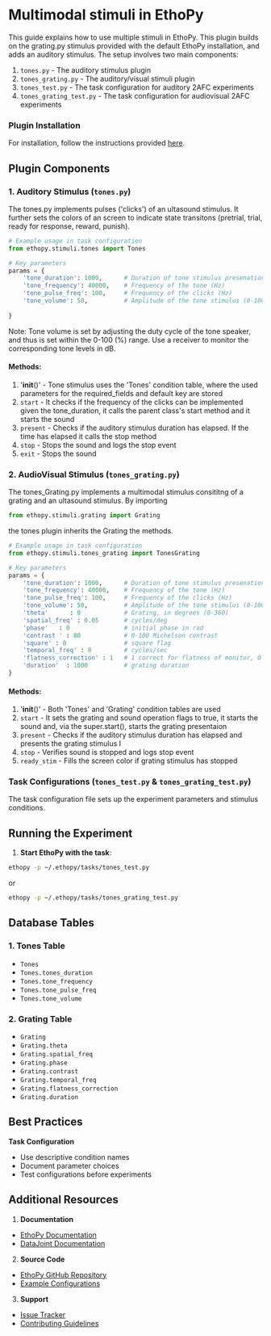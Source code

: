 # Multimodal stimuli in EthoPy

This guide explains how to use multiple stimuli in EthoPy. This plugin builds on the grating.py stimulus provided with the default EthoPy installation, and adds an auditory stimulus. The setup involves two main components:

1. `tones.py` - The auditory stimulus plugin
2. `tones_grating.py` - The auditory/visual stimuli plugin
2. `tones_test.py` - The task configuration for auditory 2AFC experiments
3. `tones_grating_test.py` - The task configuration for audiovisual 2AFC experiments

### Plugin Installation
For installation, follow the instructions provided [here](https://ef-lab.github.io/ethopy_package/plugin/). 

## Plugin Components

### 1. Auditory Stimulus (`tones.py`)

The tones.py implements pulses ('clicks') of an ultasound stimulus. It further sets the colors of an screen to indicate state transitons (pretrial, trial, ready for response, reward, punish).

```python
# Example usage in task configuration
from ethopy.stimuli.tones import Tones

# Key parameters
params = {
    'tone_duration': 1000,      # Duration of tone stimulus presenation (ms)
    'tone_frequency': 40000,    # Frequency of the tone (Hz)
    'tone_pulse_freq': 100,     # Frequency of the clicks (Hz)
    'tone_volume': 50,          # Amplitude of the tone stimulus (0-100 range) 
    
}
```
Note: Tone volume is set by adjusting the duty cycle of the tone speaker, and thus is set within the 0-100 (%) range. Use a receiver to monitor the corresponding tone levels in dB.

#### Methods:
1. '__init__()' - Tone stimulus uses the 'Tones' condition table, where the used parameters for the required_fields and default key are stored 
2. `start`      - It checks if the frequency of the clicks can be implemented given the tone_duration, it calls the parent class's start method and it starts the sound 
3. `present`    - Checks if the auditory stimulus duration has elapsed. If the time has elapsed it calls the stop method
4. `stop`       - Stops the sound and logs the stop event 
5. `exit`       - Stops the sound


### 2. AudioVisual Stimulus (`tones_grating.py`)

The tones_Grating.py implements a multimodal stimulus consititng of a grating and an ultasound stimulus. 
By importing 
```python
from ethopy.stimuli.grating import Grating
```
the tones plugin inherits the Grating the methods. 


```python
# Example usage in task configuration
from ethopy.stimuli.tones_grating import TonesGrating

# Key parameters
params = {
    'tone_duration': 1000,      # Duration of tone stimulus presenation (ms)
    'tone_frequency': 40000,    # Frequency of the tone (Hz)
    'tone_pulse_freq': 100,     # Frequency of the clicks (Hz)
    'tone_volume': 50,          # Amplitude of the tone stimulus (0-100 range) 
    'theta'      : 0            # Grating, in degrees (0-360)
    'spatial_freq' : 0.05       # cycles/deg
    'phase'   : 0               # initial phase in rad
    'contrast ' : 80            # 0-100 Michelson contrast
    'square' : 0                # square flag
    'temporal_freq' : 0         # cycles/sec
    'flatness_correction' : 1   # 1 correct for flatness of monitor, 0 do not
    'duration'  : 1000          # grating duration    
}
```

#### Methods:
1. '__init__()' - Both 'Tones' and 'Grating' condition tables are used 
2. `start`      - It sets the grating and sound operation flags to true, it starts the sound and, via the super.start(), starts the grating  presentaion
3. `present`    - Checks if the auditory stimulus duration has elapsed and presents the grating stimulus  I
4. `stop`       - Verifies sound is stopped and logs stop event 
5. `ready_stim` - Fills the screen color if grating stimulus has stopped 

### Task Configurations (`tones_test.py` & `tones_grating_test.py`)

The task configuration file sets up the experiment parameters and stimulus conditions.

## Running the Experiment

1. **Start EthoPy with the task**:
```bash
ethopy -p ~/.ethopy/tasks/tones_test.py
```
or 

```bash
ethopy -p ~/.ethopy/tasks/tones_grating_test.py
```

## Database Tables

### 1. Tones Table
- `Tones`
- `Tones.tones_duration`
- `Tones.tone_frequency`
- `Tones.tone_pulse_freq`
- `Tones.tone_volume`

### 2. Grating Table
- `Grating`
- `Grating.theta`
- `Grating.spatial_freq`
- `Grating.phase`
- `Grating.contrast`
- `Grating.temporal_freq`
- `Grating.flatness_correction`
- `Grating.duration`

## Best Practices

**Task Configuration**
- Use descriptive condition names
- Document parameter choices
- Test configurations before experiments

## Additional Resources

1. **Documentation**
- [EthoPy Documentation](https://ef-lab.github.io/ethopy_package/)
- [DataJoint Documentation](https://docs.datajoint.org/)

2. **Source Code**
- [EthoPy GitHub Repository](https://github.com/ef-lab/ethopy_package)
- [Example Configurations](https://github.com/ef-lab/ethopy_package/tree/main/src/ethopy/task)

3. **Support**
- [Issue Tracker](https://github.com/ef-lab/ethopy_package/issues)
- [Contributing Guidelines](https://github.com/ef-lab/ethopy_package/blob/main/CONTRIBUTING.md)

